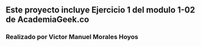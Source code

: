## Este proyecto incluye Ejercicio 1 del modulo 1-02 de AcademiaGeek.co
### Realizado por Victor Manuel Morales Hoyos